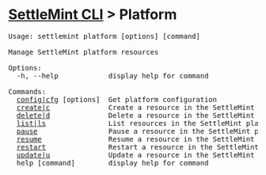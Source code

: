 <h1 id="home"><a href="../settlemint.md">SettleMint CLI</a> > Platform</h1>

<pre>Usage: settlemint platform [options] [command]

Manage SettleMint platform resources

Options:
  -h, --help            display help for command

Commands:
  <a href="./platform/config.md">config|cfg</a> [options]  Get platform configuration
  <a href="./platform/create.md">create|c</a>              Create a resource in the SettleMint platform
  <a href="./platform/delete.md">delete|d</a>              Delete a resource in the SettleMint platform
  <a href="./platform/list.md">list|ls</a>               List resources in the SettleMint platform
  <a href="./platform/pause.md">pause</a>                 Pause a resource in the SettleMint platform
  <a href="./platform/resume.md">resume</a>                Resume a resource in the SettleMint platform
  <a href="./platform/restart.md">restart</a>               Restart a resource in the SettleMint platform
  <a href="./platform/update.md">update|u</a>              Update a resource in the SettleMint platform
  help [command]        display help for command
</pre>

